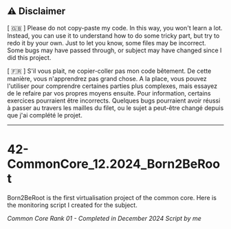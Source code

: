 ## :warning: Disclaimer

[ :uk: ] Please do not copy-paste my code. In this way, you won't learn a lot. Instead, you can use it to understand how to do some tricky part, but try to redo it by your own.
Just to let you know, some files may be incorrect. Some bugs may have passed through, or subject may have changed since I did this project.

[ :fr: ] S'il vous plait, ne copier-coller pas mon code bêtement. De cette manière, vous n'apprendrez pas grand chose. A la place, vous pouvez l'utiliser pour comprendre certaines parties plus complexes, mais essayez de le refaire par vos propres moyens ensuite.
Pour information, certains exercices pourraient être incorrects. Quelques bugs pourraient avoir réussi à passer au travers les mailles du filet, ou le sujet a peut-être changé depuis que j'ai complété le projet.

---
# 42-CommonCore_12.2024_Born2BeRoot

Born2BeRoot is the first virtualisation project of the common core. Here is the monitoring script I created for the subject. 

_Common Core Rank 01 - Completed in December 2024_
_Script by me_
